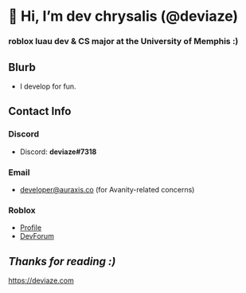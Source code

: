 # 👋 Hi, I’m dev chrysalis (@deviaze)
### roblox luau dev & CS major at the University of Memphis :)
## Blurb
- I develop for fun.
## Contact Info
### **Discord**
- Discord: **deviaze#7318**
### Email
- developer@auraxis.co (for Avanity-related concerns)
### Roblox
- [Profile](https://www.roblox.com/users/43338508/profile)
- [DevForum](https://devforum.roblox.com/u/deviaze)

## *Thanks for reading :)*
https://deviaze.com
<!---
deviaze/deviaze is a ✨ special ✨ repository because its `README.md` (this file) appears on your GitHub profile.
You can click the Preview link to take a look at your changes.
--->
